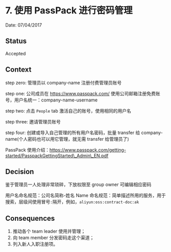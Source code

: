 # 7. 使用 PassPack 进行密码管理

Date: 07/04/2017

## Status

Accepted

## Context
step zero:
管理员以 company-name 注册付费管理员账号

step one:
公司成员在 https://www.passpack.com/ 使用公司邮箱注册免费账号，用户名统一：company-name-username

step two:
点击 `People` tab 激活自己的账号，使用相同的用户名

step three:
邀请管理员账号

step four:
创建或导入自己管理的所有用户名密码，批量 transfer 给 company-name(个人密码也可以用它管理，就无需 transfer 给管理员了)

PassPack 使用介绍：https://www.passpack.com/getting-started/PasspackGettingStarted\_Admin\_EN.pdf

## Decision

鉴于管理员一人处理非常琐碎，下放权限至 group owner 可编辑相应密码

用户名命名规范：公司名简称-姓名
Name 命名规范：简单描述所用的服务，用于搜索，层级间使用冒号`:`隔开，例如，`aliyun:oss:contract-doc:ak`

## Consequences

1. 推动各个 team leader 使用并管理；
2. 向 team member 分发密码走这个渠道；
3. 列入新人入职注册项。